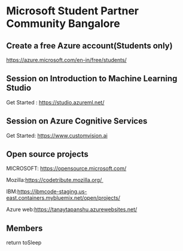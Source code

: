 # Microsoft Student Partner Community Bangalore

## Create a free Azure account(Students only)

https://azure.microsoft.com/en-in/free/students/

## Session on Introduction to Machine Learning Studio

Get Started : https://studio.azureml.net/  

## Session on Azure Cognitive Services

Get Started: https://www.customvision.ai

## Open source projects 

MICROSOFT: https://opensource.microsoft.com/
 
Mozilla:https://codetribute.mozilla.org/ 

IBM:https://ibmcode-staging.us-east.containers.mybluemix.net/open/projects/

Azure web:https://tanaytapanshu.azurewebsites.net/

## Members  
return toSleep




